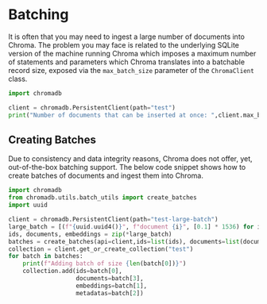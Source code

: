 # Batching

It is often that you may need to ingest a large number of documents into Chroma. The problem you may face is related to
the underlying SQLite version of the machine running Chroma which imposes a maximum number of statements and parameters
which Chroma translates into a batchable record size, exposed via the `max_batch_size` parameter of the `ChromaClient`
class.

```python
import chromadb

client = chromadb.PersistentClient(path="test")
print("Number of documents that can be inserted at once: ",client.max_batch_size)
```


## Creating Batches

Due to consistency and data integrity reasons, Chroma does not offer, yet, out-of-the-box batching support. The below code snippet
shows how to create batches of documents and ingest them into Chroma.

```python
import chromadb
from chromadb.utils.batch_utils import create_batches
import uuid

client = chromadb.PersistentClient(path="test-large-batch")
large_batch = [(f"{uuid.uuid4()}", f"document {i}", [0.1] * 1536) for i in range(100000)]
ids, documents, embeddings = zip(*large_batch)
batches = create_batches(api=client,ids=list(ids), documents=list(documents), embeddings=list(embeddings))
collection = client.get_or_create_collection("test")
for batch in batches:
    print(f"Adding batch of size {len(batch[0])}")
    collection.add(ids=batch[0],
                   documents=batch[3],
                   embeddings=batch[1],
                   metadatas=batch[2])
```
